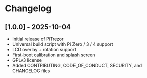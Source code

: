 # Changelog

## [1.0.0] - 2025-10-04
- Initial release of PiTrezor
- Universal build script with Pi Zero / 3 / 4 support
- LCD overlay + rotation support
- First-boot calibration and splash screen
- GPLv3 license
- Added CONTRIBUTING, CODE_OF_CONDUCT, SECURITY, and CHANGELOG files
